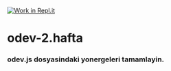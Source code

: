 [![Work in Repl.it](https://classroom.github.com/assets/work-in-replit-14baed9a392b3a25080506f3b7b6d57f295ec2978f6f33ec97e36a161684cbe9.svg)](https://classroom.github.com/online_ide?assignment_repo_id=3793001&assignment_repo_type=AssignmentRepo)
# odev-2.hafta
### odev.js dosyasindaki yonergeleri tamamlayin.
